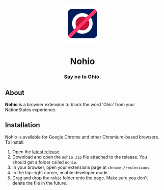 <div align="center">

![nohio logo](./src/icons/icon128.png)

# Nohio

### Say no to Ohio.

</div>

## About

**Nohio** is a browser extension to block the word 'Ohio' from your NationStates experience.

## Installation

Nohio is available for Google Chrome and other Chromium-based browsers. To install:

1. Open the [latest release](https://github.com/esfalsa/nohio/releases/latest).
2. Download and open the `nohio.zip` file attached to the release. You should get a folder called `nohio`.
3. In your browser, open your extensions page at `chrome://extensions`.
4. In the top-right corner, enable developer mode.
5. Drag and drop the `nohio` folder onto the page. Make sure you don't delete the file in the future.
